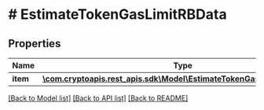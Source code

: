 # # EstimateTokenGasLimitRBData

## Properties

Name | Type | Description | Notes
------------ | ------------- | ------------- | -------------
**item** | [**\com.cryptoapis.rest_apis.sdk\Model\EstimateTokenGasLimitRBDataItem**](EstimateTokenGasLimitRBDataItem.md) |  |

[[Back to Model list]](../../README.md#models) [[Back to API list]](../../README.md#endpoints) [[Back to README]](../../README.md)
